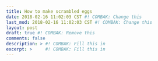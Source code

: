```yaml
---
title: How to make scrambled eggs
date: 2018-02-16 11:02:03 CST #! COMBAK: Change this
last_mod: 2018-02-16 11:02:03 CST #! COMBAK: Change this
layout: post
draft: true #! COMBAK: Remove this
comments: false
description: > #! COMBAK: Fill this in
excerpt: >     #! COMBAK: Fill this in
---
```

